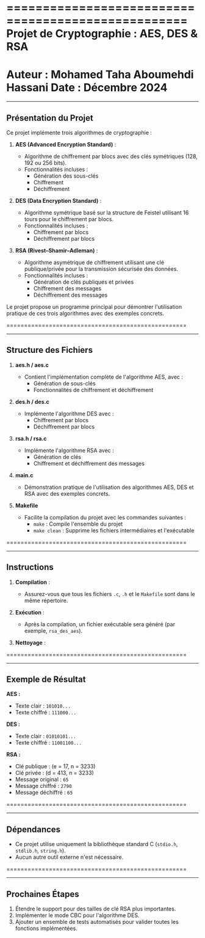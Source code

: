 ===================================================
            Projet de Cryptographie : AES, DES & RSA
===================================================
Auteur : Mohamed Taha Aboumehdi Hassani
Date : Décembre 2024  
===================================================

-----------------
Présentation du Projet
-----------------
Ce projet implémente trois algorithmes de cryptographie :

1. **AES (Advanced Encryption Standard)** :
   - Algorithme de chiffrement par blocs avec des clés symétriques (128, 192 ou 256 bits).
   - Fonctionnalités incluses :  
     - Génération des sous-clés  
     - Chiffrement  
     - Déchiffrement  

2. **DES (Data Encryption Standard)** :
   - Algorithme symétrique basé sur la structure de Feistel utilisant 16 tours pour le chiffrement par blocs.
   - Fonctionnalités incluses :  
     - Chiffrement par blocs  
     - Déchiffrement par blocs  

3. **RSA (Rivest–Shamir–Adleman)** :
   - Algorithme asymétrique de chiffrement utilisant une clé publique/privée pour la transmission sécurisée des données.
   - Fonctionnalités incluses :  
     - Génération de clés publiques et privées  
     - Chiffrement des messages  
     - Déchiffrement des messages  

Le projet propose un programme principal pour démontrer l'utilisation pratique de ces trois algorithmes avec des exemples concrets.

===================================================

-----------------
Structure des Fichiers
-----------------
1. **aes.h / aes.c**  
   - Contient l'implémentation complète de l'algorithme AES, avec :  
     - Génération de sous-clés  
     - Fonctionnalités de chiffrement et déchiffrement  

2. **des.h / des.c**  
   - Implémente l'algorithme DES avec :  
     - Chiffrement par blocs  
     - Déchiffrement par blocs  

3. **rsa.h / rsa.c**  
   - Implémente l'algorithme RSA avec :  
     - Génération de clés  
     - Chiffrement et déchiffrement des messages  

4. **main.c**  
   - Démonstration pratique de l'utilisation des algorithmes AES, DES et RSA avec des exemples concrets.  

5. **Makefile**  
   - Facilite la compilation du projet avec les commandes suivantes :  
     - `make` : Compile l'ensemble du projet  
     - `make clean` : Supprime les fichiers intermédiaires et l'exécutable  

===================================================

-----------------
Instructions
-----------------
1. **Compilation** :
   - Assurez-vous que tous les fichiers `.c`, `.h` et le `Makefile` sont dans le même répertoire.
   

2. **Exécution** :
   - Après la compilation, un fichier exécutable sera généré (par exemple, `rsa_des_aes`).  
 

3. **Nettoyage** :
  

===================================================

-----------------
Exemple de Résultat
-----------------
**AES :**  
- Texte clair : `101010...`  
- Texte chiffré : `111000...`  

**DES :**  
- Texte clair : `01010101...`  
- Texte chiffré : `11001100...`  

**RSA :**  
- Clé publique : (e = 17, n = 3233)  
- Clé privée : (d = 413, n = 3233)  
- Message original : `65`  
- Message chiffré : `2790`  
- Message déchiffré : `65`  

===================================================

-----------------
Dépendances
-----------------
- Ce projet utilise uniquement la bibliothèque standard C (`stdio.h`, `stdlib.h`, `string.h`).  
- Aucun autre outil externe n'est nécessaire.  

===================================================

-----------------
Prochaines Étapes
-----------------
1. Étendre le support pour des tailles de clé RSA plus importantes.  
2. Implémenter le mode CBC pour l'algorithme DES.  
3. Ajouter un ensemble de tests automatisés pour valider toutes les fonctions implémentées.  
